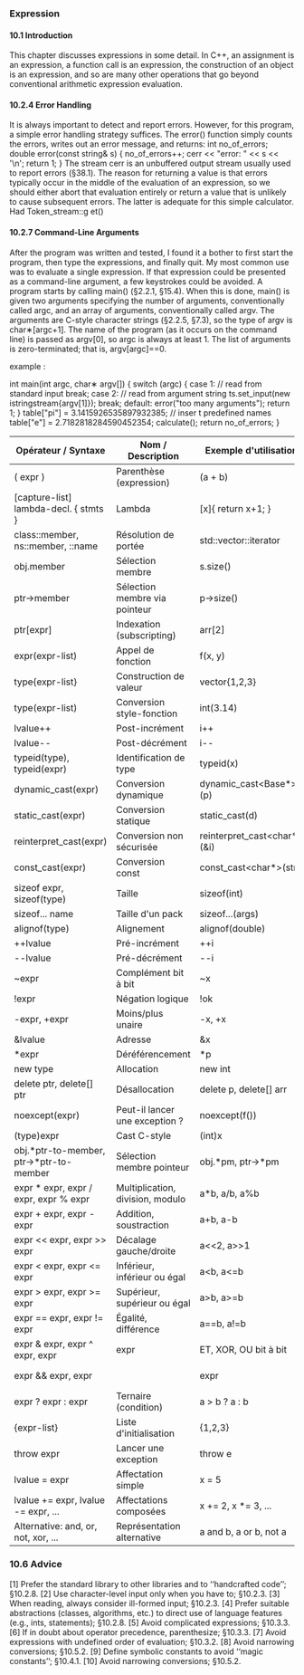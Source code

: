 ### Expression

#### 10.1 Introduction
This chapter discusses expressions in some detail. In C++, an assignment is an expression, a function call is an expression, the construction of an object is an expression, and so are many other
operations that go beyond conventional arithmetic expression evaluation.

#### 10.2.4 Error Handling
It is always important to detect and report errors. However, for this program, a simple error handling strategy suffices. The error() function simply counts the errors, writes out an error message,
and returns:
int no_of_errors;
double error(const string& s)
{
no_of_errors++;
cerr << "error: " << s << '\n';
return 1;
}
The stream cerr is an unbuffered output stream usually used to report errors (§38.1).
The reason for returning a value is that errors typically occur in the middle of the evaluation of
an expression, so we should either abort that evaluation entirely or return a value that is unlikely to
cause subsequent errors. The latter is adequate for this simple calculator. Had Token_stream::g et()

#### 10.2.7 Command-Line Arguments
After the program was written and tested, I found it a bother to first start the program, then type the
expressions, and finally quit. My most common use was to evaluate a single expression. If that
expression could be presented as a command-line argument, a few keystrokes could be avoided.
A program starts by calling main() (§2.2.1, §15.4). When this is done, main() is given two arguments specifying the number of arguments, conventionally called argc, and an array of arguments,
conventionally called argv. The arguments are C-style character strings (§2.2.5, §7.3), so the type
of argv is char∗[argc+1]. The name of the program (as it occurs on the command line) is passed as
argv[0], so argc is always at least 1. The list of arguments is zero-terminated; that is, argv[argc]==0.

example : 

int main(int argc, char∗ argv[])
{
switch (argc) {
case 1: // read from standard input
break;
case 2: // read from argument string
ts.set_input(new istringstream{argv[1]});
break;
default:
error("too many arguments");
return 1;
}
table["pi"] = 3.1415926535897932385; // inser t predefined names
table["e"] = 2.7182818284590452354;
calculate();
return no_of_errors;
}

| Opérateur / Syntaxe                        | Nom / Description                        | Exemple d'utilisation                | Référence |
|--------------------------------------------|------------------------------------------|--------------------------------------|-----------|
| ( expr )                                  | Parenthèse (expression)                  | (a + b)                              | §iso.5.1  |
| [capture-list] lambda-decl. { stmts }      | Lambda                                   | [x]{ return x+1; }                   | §11.4     |
| class::member, ns::member, ::name          | Résolution de portée                     | std::vector<int>::iterator           | §16.2.3   |
| obj.member                                | Sélection membre                         | s.size()                             | §16.2.3   |
| ptr->member                               | Sélection membre via pointeur            | p->size()                            | §16.2.3   |
| ptr[expr]                                 | Indexation (subscripting)                | arr[2]                               | §7.3      |
| expr(expr-list)                           | Appel de fonction                        | f(x, y)                              | §12.2     |
| type{expr-list}                           | Construction de valeur                   | vector<int>{1,2,3}                   | §11.3.2   |
| type(expr-list)                           | Conversion style-fonction                | int(3.14)                            | §11.5.4   |
| lvalue++                                  | Post-incrément                           | i++                                  | §11.1.4   |
| lvalue--                                  | Post-décrément                           | i--                                  | §11.1.4   |
| typeid(type), typeid(expr)                 | Identification de type                   | typeid(x)                            | §22.5     |
| dynamic_cast<type>(expr)                   | Conversion dynamique                     | dynamic_cast<Base*>(p)               | §22.2.1   |
| static_cast<type>(expr)                    | Conversion statique                      | static_cast<int>(d)                  | §11.5.2   |
| reinterpret_cast<type>(expr)               | Conversion non sécurisée                 | reinterpret_cast<char*>(&i)           | §11.5.2   |
| const_cast<type>(expr)                     | Conversion const                         | const_cast<char*>(str)               | §11.5.2   |
| sizeof expr, sizeof(type)                  | Taille                                   | sizeof(int)                          | §6.2.8    |
| sizeof... name                            | Taille d'un pack                         | sizeof...(args)                      | §28.6.2   |
| alignof(type)                             | Alignement                               | alignof(double)                      | §6.2.9    |
| ++lvalue                                  | Pré-incrément                            | ++i                                  | §11.1.4   |
| --lvalue                                  | Pré-décrément                            | --i                                  | §11.1.4   |
| ~expr                                     | Complément bit à bit                     | ~x                                   | §11.1.2   |
| !expr                                     | Négation logique                         | !ok                                  | §11.1.1   |
| -expr, +expr                              | Moins/plus unaire                        | -x, +x                               | §2.2.2    |
| &lvalue                                   | Adresse                                  | &x                                   | §7.2      |
| *expr                                     | Déréférencement                          | *p                                   | §7.2      |
| new type                                  | Allocation                               | new int                              | §11.2     |
| delete ptr, delete[] ptr                   | Désallocation                            | delete p, delete[] arr               | §11.2     |
| noexcept(expr)                            | Peut-il lancer une exception ?           | noexcept(f())                        | §13.5.1.2 |
| (type)expr                                | Cast C-style                             | (int)x                               | §11.5.3   |
| obj.*ptr-to-member, ptr->*ptr-to-member    | Sélection membre pointeur                | obj.*pm, ptr->*pm                    | §20.6     |
| expr * expr, expr / expr, expr % expr      | Multiplication, division, modulo          | a*b, a/b, a%b                        | §10.2.1   |
| expr + expr, expr - expr                  | Addition, soustraction                   | a+b, a-b                             | §10.2.1   |
| expr << expr, expr >> expr                | Décalage gauche/droite                   | a<<2, a>>1                           | §11.1.2   |
| expr < expr, expr <= expr                 | Inférieur, inférieur ou égal             | a<b, a<=b                            | §2.2.2    |
| expr > expr, expr >= expr                 | Supérieur, supérieur ou égal             | a>b, a>=b                            | §2.2.2    |
| expr == expr, expr != expr                | Égalité, différence                      | a==b, a!=b                           | §2.2.2    |
| expr & expr, expr ^ expr, expr | expr      | ET, XOR, OU bit à bit                    | a&b, a^b, a|b                        | §11.1.2   |
| expr && expr, expr || expr                | ET, OU logique                           | a&&b, a||b                           | §11.1.1   |
| expr ? expr : expr                        | Ternaire (condition)                     | a > b ? a : b                        | §11.1.3   |
| {expr-list}                               | Liste d'initialisation                   | {1,2,3}                              | §11.3     |
| throw expr                                | Lancer une exception                     | throw e                              | §13.5     |
| lvalue = expr                             | Affectation simple                       | x = 5                                | §10.2.1   |
| lvalue += expr, lvalue -= expr, ...       | Affectations composées                   | x += 2, x *= 3, ...                  | §10.2.1   |
| Alternative: and, or, not, xor, ...       | Représentation alternative               | a and b, a or b, not a               | §iso.2.12 |

### 10.6 Advice
[1] Prefer the standard library to other libraries and to ‘‘handcrafted code’’; §10.2.8.
[2] Use character-level input only when you have to; §10.2.3.
[3] When reading, always consider ill-formed input; §10.2.3.
[4] Prefer suitable abstractions (classes, algorithms, etc.) to direct use of language features (e.g.,
ints, statements); §10.2.8.
[5] Avoid complicated expressions; §10.3.3.
[6] If in doubt about operator precedence, parenthesize; §10.3.3.
[7] Avoid expressions with undefined order of evaluation; §10.3.2.
[8] Avoid narrowing conversions; §10.5.2.
[9] Define symbolic constants to avoid ‘‘magic constants’’; §10.4.1.
[10] Avoid narrowing conversions; §10.5.2.